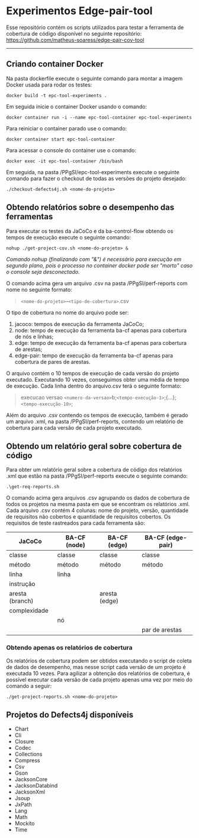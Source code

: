 # Experimentos Edge-pair-tool

Esse repositório contém os scripts utilizados para testar a ferramenta de cobertura de código disponível no seguinte repositório: https://github.com/matheus-soaress/edge-pair-cov-tool

---

## Criando container Docker

Na pasta dockerfile execute o seguinte comando para montar a imagem Docker usada para rodar os testes:

````
docker build -t epc-tool-experiments .
````

Em seguida inicie o container Docker usando o comando:

````
docker container run -i --name epc-tool-container epc-tool-experiments
````

Para reiniciar o container parado use o comando:

````
docker container start epc-tool-container
````

Para acessar o console do container use o comando:

````
docker exec -it epc-tool-container /bin/bash
````

Em seguida, na pasta /PPgSI/epc-tool-experiments execute o seguinte comando para fazer o checkout de todas as versões do projeto desejado:

````
./checkout-defects4j.sh <nome-do-projeto>
````

## Obtendo relatórios sobre o desempenho das ferramentas

Para executar os testes da JaCoCo e da ba-control-flow obtendo os tempos de execução execute o seguinte comando:

````
nohup ./get-project-cov.sh <nome-do-projeto> &
````

_Comando nohup (finalizando com "&") é necessário para execução em segundo plano, pois o processo no container docker pode ser "morto" caso o console seja desconectado._

O comando acima gera um arquivo .csv na pasta /PPgSI/perf-reports com nome no seguinte formato: 

> `<nome-do-projeto>`**-**`<tipo-de-cobertura>`.csv

O tipo de cobertura no nome do arquivo pode ser: 

1. jacoco: tempos de execução da ferramenta JaCoCo;
2. node: tempo de execução da ferramenta ba-cf apenas para cobertura de nós e linhas;
3. edge: tempo de execução da ferramenta ba-cf apenas para cobertura de arestas;
4. edge-pair: tempo de execução da ferramenta ba-cf apenas para cobertura de pares de arestas.

O arquivo contém o 10 tempos de execução de cada versão do projeto executado. Executando 10 vezes, conseguimos obter uma média de tempo de execução. Cada linha dentro do arquivo.csv terá o seguinte formato:

> execucao versao `<numero-da-versao>`b;`<tempo-execução-1>`;{...};`<tempo-execução-10>`;

Além do arquivo .csv contendo os tempos de execução, também é gerado um arquivo .xml, na pasta /PPgSI/perf-reports, contendo um relatório de cobertura para cada versão de cada projeto executado. 

## Obtendo um relatório geral sobre cobertura de código

Para obter um relatório geral sobre a cobertura de código dos relatórios .xml que estão na pasta /PPgSI/perf-reports execute o seguinte comando:

```
.\get-req-reports.sh
```

O comando acima gera arquivos .csv agrupando os dados de cobertura de todos os projetos na mesma pasta em que se encontram os relatórios .xml. Cada arquivo .csv contém 4 colunas: nome do projeto, versão, quantidade de requisitos não cobertos e quantidade de requisitos cobertos. Os requisitos de teste rastreados para cada ferramenta são:

| JaCoCo          |  BA-CF (node) | BA-CF (edge)  | BA-CF (edge-pair) |
| --------------- | ------------- | ------------- | ----------------- |
| classe          | classe        | classe        | classe            |
| método          | método        | método        | método            |
| linha           | linha         |               |                   |
| instrução       |               |               |                   |
| aresta (branch) |               | aresta (edge) |                   |
| complexidade    |               |               |                   |
|                 | nó            |               |                   |
|                 |               |               | par de arestas    |

### Obtendo **apenas** os relatórios de cobertura

Os relatórios de cobertura podem ser obtidos executando o script de coleta de dados de desempenho, mas nesse script cada versão de um projeto é executada 10 vezes. Para agilizar a obtenção dos relatórios de cobertura, é possível executar cada versão de cada projeto apenas uma vez por meio do comando a seguir:

````
./get-project-reports.sh <nome-do-projeto>
````

## Projetos do Defects4j disponíveis

- Chart 
- Cli 
- Closure 
- Codec 
- Collections 
- Compress
- Csv
- Gson
- JacksonCore
- JacksonDatabind
- JacksonXml
- Jsoup
- JxPath
- Lang
- Math
- Mockito
- Time
